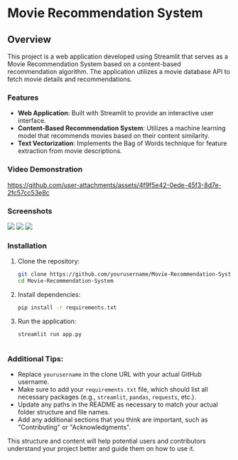 # Movie Recommendation System

## Overview
This project is a web application developed using Streamlit that serves as a Movie Recommendation System based on a content-based recommendation algorithm. The application utilizes a movie database API to fetch movie details and recommendations.

### Features
- **Web Application**: Built with Streamlit to provide an interactive user interface.
- **Content-Based Recommendation System**: Utilizes a machine learning model that recommends movies based on their content similarity.
- **Text Vectorization**: Implements the Bag of Words technique for feature extraction from movie descriptions.

### Video Demonstration


https://github.com/user-attachments/assets/4f9f5e42-0ede-45f3-8d7e-2fc57cc53e8c


### Screenshots
![](https://github.com/Abhiram-Laha/Movie-Recommendation-System-/blob/main/ScreenShots/10.png)
![](https://github.com/Abhiram-Laha/Movie-Recommendation-System-/blob/main/ScreenShots/20.png)
![](https://github.com/Abhiram-Laha/Movie-Recommendation-System-/blob/main/ScreenShots/30.png)


### Installation
1. Clone the repository:
   ```bash
   git clone https://github.com/yourusername/Movie-Recommendation-System.git
   cd Movie-Recommendation-System

2. Install dependencies:
   ```bash
   pip install -r requirements.txt

3. Run the application:
   ```bash
   streamlit run app.py



### Additional Tips:
- Replace `yourusername` in the clone URL with your actual GitHub username.
- Make sure to add your `requirements.txt` file, which should list all necessary packages (e.g., `streamlit`, `pandas`, `requests`, etc.).
- Update any paths in the README as necessary to match your actual folder structure and file names.
- Add any additional sections that you think are important, such as "Contributing" or "Acknowledgments". 

This structure and content will help potential users and contributors understand your project better and guide them on how to use it.

